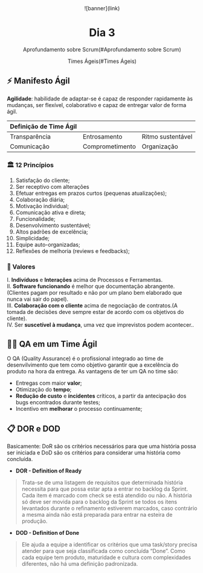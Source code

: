 <div align="center">
    ![banner](link)
    <h1> Dia 3 </h1>
    <p>Aprofundamento sobre Scrum(#Aprofundamento sobre Scrum) </p> 
    <p>Times Ágeis(#Times Ágeis)</p>
</div>

## ⚡ Manifesto Ágil
**Agilidade**: habilidade de adaptar-se é capaz de responder rapidamente às mudanças, ser flexível, colaborativo e capaz de entregar valor de forma ágil.

|  Definição de Time Ágil  |                 |                   |
|--------------------------|-----------------|-------------------|
|Transparência             |Entrosamento     |Ritmo sustentável  |
|Comunicação               |Comprometimento  |Organização        |

### 🏛️ 12 Princípios
1. Satisfação do cliente;
2. Ser receptivo com alterações
3. Efetuar entregas em prazos curtos (pequenas atualizações);
4. Colaboração diária;
5. Motivação individual;
6. Comunicação ativa e direta;
7. Funcionalidade;
8. Desenvolvimento sustentável;
9. Altos padrões de excelência;
10. Simplicidade;
11. Equipe auto-organizadas;
12. Reflexões de melhoria (reviews e feedbacks);

### 💎 Valores
I.  **Indivíduos** e **Interações** acima de Processos e Ferramentas. <br/>
II. **Software funcionando** é melhor que documentação abrangente. (Clientes pagam por resultado  e não por um plano bem elaborado que nunca vai sair do papel).<br/>
III. **Colaboração com o cliente** acima de negociação de contratos.(A tomada de decisões deve sempre estar de acordo com os objetivos do cliente).<br/>
IV. Ser **suscetível à mudança**, uma vez que imprevistos podem acontecer..<br/>

## 👨‍💻 QA em um Time Ágil
O QA (Quality Assurance) é o profissional integrado ao time de desenvilvimento que  tem como objetivo garantir que a excelência  do produto na hora da entrega. As vantagens de ter um QA no time são:
- Entregas com maior **valor**;
- Otimização do **tempo**;
- **Redução de custo** e **incidentes** críticos, a partir da antecipação dos bugs encontrados durante testes;
- Incentivo em **melhorar** o processo continuamente;

## 📋 DOR e DOD
Basicamente: DoR são os critérios necessários para que uma história possa ser iniciada e DoD são os critérios para considerar uma história como concluída.

* **DOR - Definition of Ready**
>Trata-se de uma listagem de requisitos que determinada história necessita para que possa estar apta a entrar no backlog da Sprint. Cada item é marcado com check se está atendido ou não. A história só deve ser movida para o backlog da Sprint se todos os itens levantados durante o refinamento estiverem marcados, caso contrário a mesma ainda não está preparada para entrar na esteira de produção.

* **DOD - Definition of Done**
>Ele ajuda a equipe a identificar os critérios que uma task/story precisa atender para que seja classificada como concluída “Done”. Como cada equipe tem produto, maturidade e cultura com complexidades diferentes, não há uma definição padronizada. 

